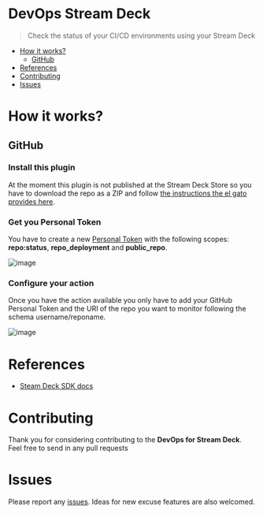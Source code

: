 # DevOps Stream Deck

> Check the status of your CI/CD environments using your Stream Deck

- [How it works?](#How-it-works)
  - [GitHub](#GitHub)
- [References](#references)
- [Contributing](#Contributing)
- [Issues](#Issues)

# How it works?

## GitHub

### Install this plugin

At the moment this plugin is not published at the Stream Deck Store so you have to download the repo as a ZIP and follow [the instructions the el gato provides here](https://developer.elgato.com/documentation/stream-deck/sdk/create-your-own-plugin/).

### Get you Personal Token

You have to create a new [Personal Token](https://github.com/settings/tokens) with the following scopes: **repo:status**, **repo_deployment** and **public_repo**.

![image](https://user-images.githubusercontent.com/7255298/76707971-b819b500-66f3-11ea-8392-84ee9bb67deb.png)

### Configure your action

Once you have the action available you only have to add your GitHub Personal Token and the URI of the repo you want to monitor following the schema username/reponame.

![image](https://user-images.githubusercontent.com/7255298/76708059-49892700-66f4-11ea-9521-70fea46a0d80.png)

# References

- [Steam Deck SDK docs](https://developer.elgato.com/documentation/)

# Contributing

Thank you for considering contributing to the **DevOps for Stream Deck**. Feel free to send in any pull requests

# Issues

Please report any [issues](https://github.com/SantiMA10/devops-streamdeck/issues). Ideas for new excuse features are also welcomed.
